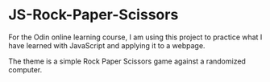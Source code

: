 # JS-Rock-Paper-Scissors

For the Odin online learning course, I am using this project to practice what I have learned with JavaScript and applying it to a webpage.

The theme is a simple Rock Paper Scissors game against a randomized computer.